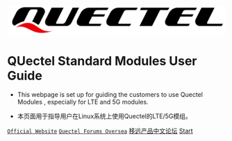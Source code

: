 <img width="600px"  src="QuectelLogo.png">

# QUectel Standard Modules User Guide

- This webpage is set up for guiding the customers to use Quectel Modules , especially for LTE and 5G modules.

- 本页面用于指导用户在Linux系统上使用Quectel的LTE/5G模组。

[`Official Website`](<https://www.quectel.com>)
[`Quectel Forums Oversea`](<https://Forums.quectel.com>)
[移远产品中文论坛](<https://forumschinese.quectel.com/>)
[Start](README.md)
